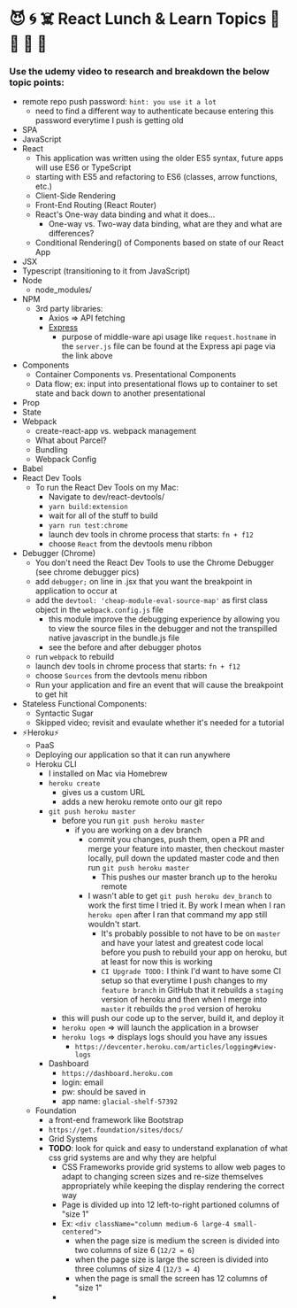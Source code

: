  # :smiling_imp: :cyclone: :skull_and_crossbones: React Lunch & Learn Topics :satellite: :floppy_disk: :pill: :volcano:
### Use the udemy video to research and breakdown the below topic points: 
* remote repo push password: `hint: you use it a lot`
  * need to find a different way to authenticate because entering this password everytime I push is getting old
* SPA
* JavaScript
* React
    + This application was written using the older ES5 syntax, future apps will use ES6 or TypeScript
    + starting with ES5 and refactoring to ES6 (classes, arrow functions, etc.)
    + Client-Side Rendering
    + Front-End Routing (React Router)
    + React's One-way data binding and what it does...
      + One-way vs. Two-way data binding, what are they and what are differences?
    + Conditional Rendering() of Components based on state of our React App
* JSX
* Typescript (transitioning to it from JavaScript)
* Node
    + node_modules/
* NPM
    + 3rd party libraries:
      + Axios => API fetching
      + [Express](https://expressjs.com/en/api.html)
        + purpose of middle-ware api usage like `request.hostname` in the `server.js` file can be found at the Express api page via the link above
* Components
    + Container Components vs. Presentational Components
    + Data flow; ex: input into presentational flows up to container to set state and back down to another presentational
* Prop
* State
* Webpack
    + create-react-app vs. webpack management
    + What about Parcel?
    + Bundling
    + Webpack Config
* Babel
* React Dev Tools
  * To run the React Dev Tools on my Mac:
    * Navigate to dev/react-devtools/
    * `yarn build:extension`
    * wait for all of the stuff to build
    * `yarn run test:chrome`
    * launch dev tools in chrome process that starts: `fn + f12`
    * choose `React` from the devtools menu ribbon
* Debugger (Chrome)
  * You don't need the React Dev Tools to use the Chrome Debugger (see chrome debugger pics)
  * add `debugger;` on line in .jsx that you want the breakpoint in application to occur at
  * add the `devtool: 'cheap-module-eval-source-map'` as first class object in the `webpack.config.js` file
    * this module improve the debugging experience by allowing you to view the source files in the debugger and not the transpilled native javascript in the bundle.js file
    * see the before and after debugger photos
  * run `webpack` to rebuild
  * launch dev tools in chrome process that starts: `fn + f12`
  * choose `Sources` from the devtools menu ribbon
  * Run your application and fire an event that will cause the breakpoint to get hit
* Stateless Functional Components:
  * Syntactic Sugar
  * Skipped video; revisit and evaulate whether it's needed for a tutorial
* :zap:Heroku:zap:
  * PaaS
  * Deploying our application so that it can run anywhere
  * Heroku CLI
    * I installed on Mac via Homebrew
    * `heroku create`
      * gives us a custom URL
      * adds a new heroku remote onto our git repo
    * `git push heroku master`
      * before you run `git push heroku master`
        * if you are working on a dev branch
          * commit you changes, push them, open a PR and merge your feature into master, then checkout master locally, pull down the updated master code and then run `git push heroku master`
            * This pushes our master branch up to the heroku remote
          * I wasn't able to get `git push heroku dev_branch` to work the first time I tried it.  By work I mean when I ran `heroku open` after I ran that command my app still wouldn't start.
            * It's probably possible to not have to be on `master` and have your latest and greatest code local before you push to rebuild your app on heroku, but at least for now this is working
            * `CI Upgrade TODO:` I think I'd want to have some CI setup so that everytime I push changes to my `feature branch` in GitHub that it rebuilds a `staging` version of heroku and then when I merge into `master` it rebuilds the `prod` version of heroku
      * this will push our code up to the server, build it, and deploy it
      * `heroku open` => will launch the application in a browser
      * `heroku logs` => displays logs should you have any issues
        * `https://devcenter.heroku.com/articles/logging#view-logs`
    * Dashboard
      * `https://dashboard.heroku.com`
      * login: email
      * pw: should be saved in
      * app name: `glacial-shelf-57392`
  * Foundation
    * a front-end framework like Bootstrap
    * `https://get.foundation/sites/docs/`
    * Grid Systems
    * **TODO**: look for quick and easy to understand explanation of what css grid systems are and why they are helpful
      * CSS Frameworks provide grid systems to allow web pages to adapt to changing screen sizes and re-size themselves appropriately while keeping the display rendering the correct way
      * Page is divided up into 12 left-to-right partioned columns of "size 1"
      * Ex: `<div className="column medium-6 large-4 small-centered">`
        * when the page size is medium the screen is divided into two columns of size 6 (`12/2 = 6`)
        * when the page size is large the screen is divided into three columns of size 4 (`12/3 = 4`)
        * when the page is small the screen has 12 columns of "size 1"
      * 